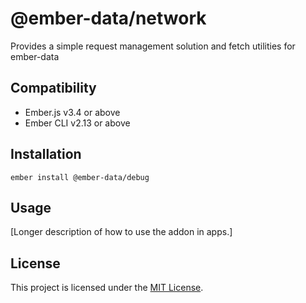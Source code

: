 # @ember-data/network

Provides a simple request management solution and fetch utilities for ember-data

## Compatibility

- Ember.js v3.4 or above
- Ember CLI v2.13 or above

## Installation

```
ember install @ember-data/debug
```

## Usage

[Longer description of how to use the addon in apps.]

## License

This project is licensed under the [MIT License](LICENSE.md).
